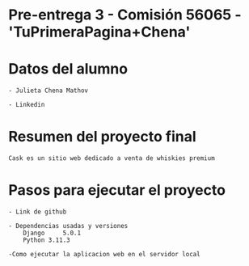 # Pre-entrega 3 - Comisión 56065 - 'TuPrimeraPagina+Chena'

# Datos del alumno

    - Julieta Chena Mathov

    - Linkedin

# Resumen del proyecto final

    Cask es un sitio web dedicado a venta de whiskies premium

# Pasos para ejecutar el proyecto

    - Link de github

    - Dependencias usadas y versiones
        Django     5.0.1
        Python 3.11.3

    -Como ejecutar la aplicacion web en el servidor local
